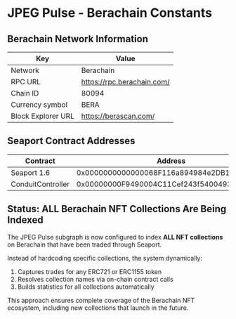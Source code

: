 # JPEG Pulse - Berachain Constants

## Berachain Network Information

| Key | Value |
|-----|-------|
| Network | Berachain |
| RPC URL | https://rpc.berachain.com/ |
| Chain ID | 80094 |
| Currency symbol | BERA |
| Block Explorer URL | https://berascan.com/ |

## Seaport Contract Addresses

| Contract | Address |
|----------|---------|
| Seaport 1.6 | 0x0000000000000068F116a894984e2DB1123eB395 |
| ConduitController | 0x00000000F9490004C11Cef243f5400493c00Ad63 |

## Status: ALL Berachain NFT Collections Are Being Indexed

The JPEG Pulse subgraph is now configured to index **ALL NFT collections** on Berachain that have been traded through Seaport.

Instead of hardcoding specific collections, the system dynamically:
1. Captures trades for any ERC721 or ERC1155 token
2. Resolves collection names via on-chain contract calls 
3. Builds statistics for all collections automatically

This approach ensures complete coverage of the Berachain NFT ecosystem, including new collections that launch in the future.
